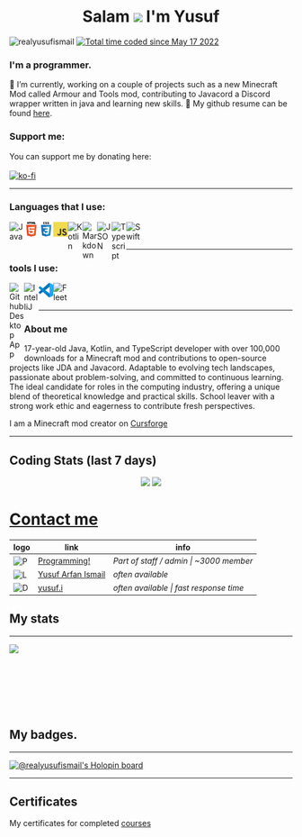 <h1 align="center">Salam <img src="https://media.giphy.com/media/hvRJCLFzcasrR4ia7z/giphy.gif" width="50"> I'm Yusuf</h1>
<p align="left"> <img src="https://komarev.com/ghpvc/?username=realyusufismail&label=Profile%20views&color=0e75b6&style=flat" alt="realyusufismail" /> 
<a href="https://wakatime.com/@f0f08b60-5529-4266-bfff-4cad16da581e"><img src="https://wakatime.com/badge/user/f0f08b60-5529-4266-bfff-4cad16da581e.svg" alt="Total time coded since May 17 2022" /></a> </p>

### I'm a programmer.
 🔭 I’m currently, working on a couple of projects such as a new Minecraft Mod called Armour and Tools mod, contributing to Javacord a Discord wrapper written in java and learning new skills.
 🔭 My github resume can be found [here](https://resume.github.io/?realyusufismail).
 
### Support me:

You can support me by donating here:
<br/>
<br/>
[![ko-fi](https://ko-fi.com/img/githubbutton_sm.svg)](https://ko-fi.com/yusufi)
<hr>

### Languages that I use:
[<img align="left" alt="Java" width="26px" src="https://cdn.iconscout.com/icon/free/png-512/java-43-569305.png"/>][java]
[<img align="left" alt="HTML 5" width="26px" src="https://raw.githubusercontent.com/github/explore/80688e429a7d4ef2fca1e82350fe8e3517d3494d/topics/html/html.png"/>][html]
[<img align="left" alt="CSS" width="26px" src="https://raw.githubusercontent.com/github/explore/80688e429a7d4ef2fca1e82350fe8e3517d3494d/topics/css/css.png"/>][css]
[<img align="left" alt="Javascript" width="26px" src="https://raw.githubusercontent.com/github/explore/80688e429a7d4ef2fca1e82350fe8e3517d3494d/topics/javascript/javascript.png"/>][javascript]
[<img align="left" alt="Kotlin" width="26px" src="https://seeklogo.com/images/K/kotlin-logo-6A9E0484CA-seeklogo.com.png"/>][kotlin]
[<img align="left" alt="Markdown" width="26px" src="https://upload.wikimedia.org/wikipedia/commons/4/48/Markdown-mark.svg"/>][markdown]
[<img align="left" alt="JSON" width="26px" src="https://upload.wikimedia.org/wikipedia/commons/c/c9/JSON_vector_logo.svg"/>][json]
[<img align="left" alt="Typescript" width="26px" src="https://upload.wikimedia.org/wikipedia/commons/4/4c/Typescript_logo_2020.svg"/>][typescript]
[<img align="left" alt="Swift" width="26px" src="https://upload.wikimedia.org/wikipedia/commons/9/9d/Swift_logo.svg"/>][swift]


<br/><br/>
<hr>

### tools I use:
[<img align="left" alt="Github Desktop App" width="26px" src="https://upload.wikimedia.org/wikipedia/commons/thumb/a/ae/Github-desktop-logo-symbol.svg/120px-Github-desktop-logo-symbol.svg.png"/>][github_app]
[<img align="left" alt="IntelliJ" width="26px" src="https://cdn.iconscout.com/icon/free/png-512/intellij-idea-569199.png"/>][intellij]
[<img align="left" alt="Visual Studio Code" width="26px" src="https://raw.githubusercontent.com/github/explore/80688e429a7d4ef2fca1e82350fe8e3517d3494d/topics/visual-studio-code/visual-studio-code.png"/>][vscode]
[<img align="left" alt="Fleet" width="26px" src="https://www.jetbrains.com/_assets/www/fleet/inc/overview-content/img/fleet-logo.65f4a04c59fc3ba93bb5e181050891c5.png"/>][fleet]
<br/><br/>
<hr>

### About me
17-year-old Java, Kotlin, and TypeScript developer with over 100,000 downloads for a Minecraft mod and contributions to open-source projects like JDA and Javacord. Adaptable to evolving tech landscapes, passionate about problem-solving, and committed to continuous learning. The ideal candidate for roles in the computing industry, offering a unique blend of theoretical knowledge and practical skills. School leaver with a strong work ethic and eagerness to contribute fresh perspectives.

I am a Minecraft mod creator on [Cursforge](https://www.curseforge.com/members/realyusufismail/projects)
<br/><hr>
## Coding Stats (last 7 days)
<p align="center">
  <a href="https://wakatime.com/share/@RealYusufIsmail/5e02df34-6c3f-4ce7-8df3-5e17628b3949.svg" target="_blank"><img src="https://wakatime.com/share/@RealYusufIsmail/5e02df34-6c3f-4ce7-8df3-5e17628b3949.svg" width="49%"/></a>
  <a href="https://wakatime.com/share/@RealYusufIsmail/ac5a0335-9cc7-4b5c-9212-5b312d7392ca.svg" target="_blank"><img src="https://wakatime.com/share/@RealYusufIsmail/ac5a0335-9cc7-4b5c-9212-5b312d7392ca.svg" width="49%"/></a>
</p>

<h1 align="left"><u>Contact me</u></h1>
<table>
    <thead>
        <tr>
            <th>logo</th>
            <th>link</th>
            <th>info</th>
        </tr>
    </thead>
    <tbody>
        <tr>
            <td>
                <img align="center" src="https://cdn.discordapp.com/icons/759424063130304592/0c249ee1a23bd231f5c65c3248558a4f.png?size=1024" height="64" width="64" alt="P" />
            </td>
            <td><a href="https://discord.gg/XWYHxUYsY8" target="blank"> Programming! </a></td>
            <td><i> Part of staff / admin | ~3000 member <i></td>
        </tr>
        <tr>
            <td><img align="center" src="https://cdn-icons-png.flaticon.com/512/174/174857.png" height="64" width="64" alt="L" /></td>
            <td><a href="https://www.linkedin.com/in/yusufarfanismail/" target="blank"> Yusuf Arfan Ismail </a></td>
            <td><i> often available<i></td>
        </tr>
        <tr>
            <td><img align="center" src="https://discord.com/assets/3437c10597c1526c3dbd98c737c2bcae.svg" height="64" width="64" alt="D" /></td>
            <td><a href="https://discord.com/users/422708001976221697" target="blank"> yusuf.i </a></td>
            <td><i> often available | fast response time <i></td>
        </tr>
    </tbody>
</table>

## My stats
<hr>
<img align="left" src="https://api.githubtrends.io/user/svg/RealYusufIsmail/langs?time_range=one_year&use_percent=True&include_private=True&compact=True&theme=dark"/>

<br/>
<br/>
<br/>
<br/>
<br/>
<br/>
<br/>

## My badges.

<hr>

[![@realyusufismail's Holopin board](https://holopin.me/realyusufismail)](https://holopin.io/@realyusufismail)

<hr>             

## Certificates
My certificates for completed [courses](https://github.com/realyusufismail/Certificates)

[youtube]: https://www.youtube.com/channel/UC1RUkzjpWtp4w3OoMKh7pGg
[mod1]: https://www.curseforge.com/minecraft/mc-mods/ben-ten-mob-mod
[mod2]: https://www.curseforge.com/minecraft/mc-mods/creatuures
[discord]: https://discord.gg/DbnHnNKAwA
[kotlin]: https://kotlinlang.org
[markdown]: https://daringfireball.net/projects/markdown/
[json]: https://www.json.org/json-en.html
[typescript]: https://www.typescriptlang.org
[swift]: https://www.swift.org
[vscode]: https://code.visualstudio.com
[java]: https://www.java.com
[html]: https://en.wikipedia.org/wiki/HTML
[css]: https://en.wikipedia.org/wiki/CSS
[javascript]: https://www.javascript.com
[nodejs]: https://nodejs.org
[intellij]: https://www.jetbrains.com/idea/
[atom]: https://atom.io/
[gofundme]: https://www.gofundme.com/manage/bvbqp-help-me-get-a-better-computer
[kofi]: https://ko-fi.com/yusufi
[opencollective]: https://opencollective.com/yusufi 
[github_app]: https://desktop.github.com
[fleet]: https://www.jetbrains.com/fleet/



